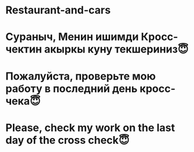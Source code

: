 # Restaurant-and-cars
# Сураныч, Менин ишимди Кросс-чектин акыркы куну текшериниз😇
# Пожалуйста, проверьте мою работу в последний день кросс-чека😇
# Please, check my work on the last day of the cross check😇
